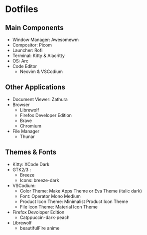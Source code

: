 # Dotfiles

## Main Components

- Window Manager: Awesomewm
- Compositor: Picom
- Launcher: Rofi
- Terminal: Kitty & Alacritty
- OS: Arc
- Code Editor
  - Neovim & VSCodium

## Other Applications

- Document Viewer: Zathura
- Browser
  - Librewolf
  - Firefox Developer Edition
  - Brave
  - Chromium
- File Manager
  - Thunar

## Themes & Fonts

- Kitty: XCode Dark
- GTK2/3 :
  - Breeze
  - Icons: breeze-dark
- VSCodium: 
  - Color Theme: Make Apps Theme or Eva Theme (italic dark)
  - Font: Operator Mono Medium
  - Product Icon Theme: Minimalist Product Icon Theme
  - File Icon Theme: Material Icon Theme
- Firefox Devoloper Edition
  - Catppuccin-dark-peach
- Librewolf
  - beautifulFire anime
